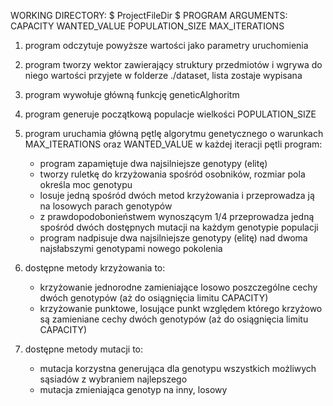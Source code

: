 WORKING DIRECTORY: $ ProjectFileDir $
PROGRAM ARGUMENTS: CAPACITY WANTED_VALUE POPULATION_SIZE MAX_ITERATIONS
                  
		   
		   
1. program odczytuje powyższe wartości jako parametry uruchomienia 
2. program tworzy wektor zawierający struktury przedmiotów i wgrywa do niego wartości przyjete w folderze ./dataset, lista zostaje wypisana
3. program wywołuje główną funkcję geneticAlghoritm 
4. program generuje początkową populacje wielkości POPULATION_SIZE
5. program uruchamia główną pętlę algorytmu genetycznego o warunkach MAX_ITERATIONS oraz WANTED_VALUE
	w każdej iteracji pętli program:
	- program zapamiętuje dwa najsilniejsze genotypy (elitę)
	- tworzy ruletkę do krzyżowania spośród osobników, rozmiar pola określa moc genotypu
	- losuje jedną spośród dwóch metod krzyżowania i przeprowadza ją na losowych parach genotypów
	- z prawdopodobonieństwem wynoszącym 1/4 przeprowadza jedną spośród dwóch dostępnych mutacji na każdym genotypie populacji
	- program nadpisuje dwa najsilniejsze genotypy (elitę) nad dwoma najsłabszymi genotypami nowego pokolenia
	
6. dostępne metody krzyżowania to:
	- krzyżowanie jednorodne zamieniające losowo poszczególne cechy dwóch genotypów (aż do osiągnięcia limitu CAPACITY)
	- krzyżowanie punktowe, losujące punkt względem którego krzyżowo są zamieniane cechy dwóch genotypów (aż do osiągnięcia limitu CAPACITY)
	
7. dostępne metody mutacji to:
	- mutacja korzystna generująca dla genotypu wszystkich możliwych sąsiadów z wybraniem najlepszego
	- mutacja zmieniająca genotyp na inny, losowy 